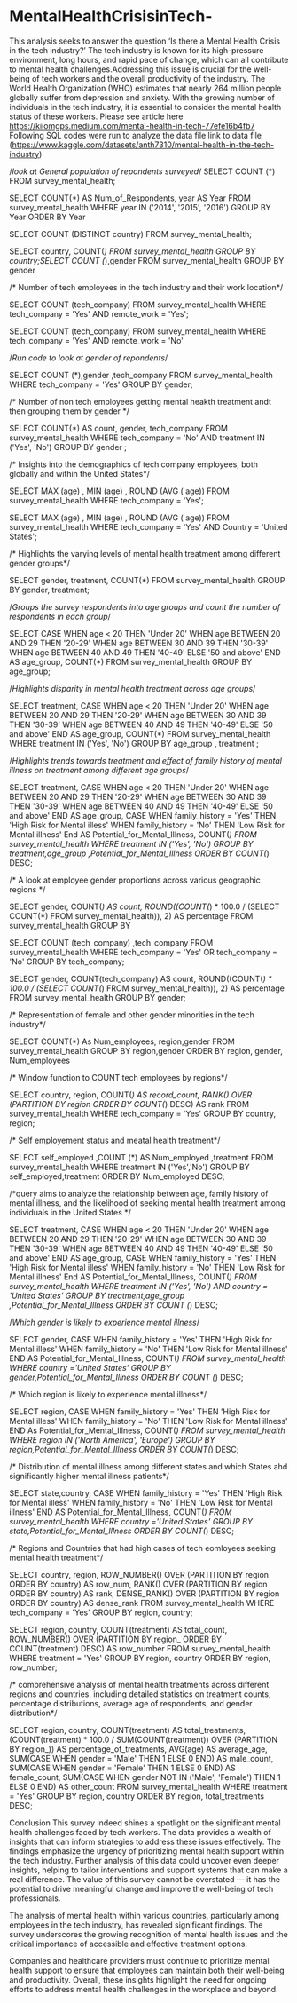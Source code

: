 # MentalHealthCrisisinTech-
This analysis seeks to answer the question ‘Is there a Mental Health Crisis in the tech industry?’ 
The tech industry is known for its high-pressure environment, long hours, and rapid pace of change, which can all contribute to mental health challenges.Addressing this issue is crucial for the well-being of tech workers and the overall productivity of the industry.
The World Health Organization (WHO) estimates that nearly 264 million people globally suffer from depression and anxiety. With the growing number of individuals in the tech industry, it is essential to consider the mental health status of these workers.
Please see article here https://kiiomgps.medium.com/mental-health-in-tech-77efe16b4fb7
Following SQL codes were run to analyze the data file 
link to data file (https://www.kaggle.com/datasets/anth7310/mental-health-in-the-tech-industry)

/*look at General population of repondents surveyed*/
SELECT COUNT (*)
FROM 
survey_mental_health;

SELECT COUNT(*) AS Num_of_Respondents, year AS Year 
FROM survey_mental_health 
WHERE year IN ('2014', '2015', '2016')
GROUP BY Year
ORDER BY Year

SELECT COUNT (DISTINCT country)
FROM survey_mental_health;

SELECT country, COUNT(*)
FROM survey_mental_health
GROUP BY country;SELECT COUNT (*),gender
FROM survey_mental_health
GROUP BY gender

/* Number of tech employees in the tech industry and their work location*/

SELECT COUNT (tech_company) 
FROM survey_mental_health
WHERE tech_company = 'Yes'
AND remote_work = 'Yes';

SELECT COUNT (tech_company) 
FROM survey_mental_health
WHERE tech_company = 'Yes'
AND remote_work = 'No'

/*Run code to look at gender of repondents*/

SELECT COUNT (*),gender ,tech_company
FROM survey_mental_health
WHERE tech_company = 'Yes'
GROUP BY gender;

/* Number of non tech employees getting mental heakth treatment andt then grouping them by gender */

SELECT COUNT(*) AS count, gender, tech_company 
FROM survey_mental_health 
WHERE tech_company = 'No' 
AND treatment IN ('Yes', 'No') 
GROUP BY gender ;

/* Insights into the demographics of tech company employees, both globally and within the United States*/

SELECT MAX (age) , MIN (age) , ROUND (AVG ( age))
FROM survey_mental_health
WHERE tech_company = 'Yes';

SELECT MAX (age) , MIN (age) , ROUND (AVG ( age))
FROM survey_mental_health
WHERE tech_company = 'Yes' 
AND Country = 'United States';

/* Highlights the varying levels of mental health treatment among different gender groups*/

SELECT gender, treatment, COUNT(*) 
FROM survey_mental_health
GROUP BY gender, treatment;

/*Groups the survey respondents into age groups and count the number of respondents in each group*/

SELECT CASE
WHEN age < 20 THEN 'Under 20' 
WHEN age BETWEEN 20 AND 29 THEN '20-29' 
WHEN age BETWEEN 30 AND 39 THEN '30-39' 
WHEN age BETWEEN 40 AND 49 THEN '40-49' 
ELSE '50 and above' 
END AS age_group, 
COUNT(*) 
FROM survey_mental_health
GROUP BY age_group;

/*Highlights disparity in mental health treatment across age groups*/

SELECT treatment,
CASE 
WHEN age < 20 THEN 'Under 20' 
WHEN age BETWEEN 20 AND 29 THEN '20-29' 
WHEN age BETWEEN 30 AND 39 THEN '30-39' 
WHEN age BETWEEN 40 AND 49 THEN '40-49' 
ELSE '50 and above' 
END AS age_group,
COUNT(*) 
FROM survey_mental_health
WHERE treatment IN ('Yes', 'No')
GROUP BY age_group , treatment ;

/*Highlights trends towards treatment and effect of family history of mental illness on treatment among different age groups*/

SELECT treatment,
CASE 
WHEN age < 20 THEN 'Under 20' 
WHEN age BETWEEN 20 AND 29 THEN '20-29' 
WHEN age BETWEEN 30 AND 39 THEN '30-39' 
WHEN age BETWEEN 40 AND 49 THEN '40-49' 
ELSE '50 and above' 
END AS age_group,
CASE 
WHEN family_history = 'Yes' THEN 'High Risk for Mental illess'
WHEN family_history = 'No' THEN 'Low Risk for Mental illness'
End AS Potential_for_Mental_Illness,
COUNT(*) 
FROM survey_mental_health
WHERE treatment IN ('Yes', 'No')
GROUP BY treatment,age_group ,Potential_for_Mental_Illness
ORDER BY COUNT(*) DESC;

/* A look at employee gender proportions across various geographic regions */

SELECT gender, COUNT(*) AS count, ROUND((COUNT(*) * 100.0 / 
(SELECT COUNT(*) FROM survey_mental_health)), 2)
AS percentage 
FROM survey_mental_health GROUP BY

SELECT COUNT (tech_company) ,tech_company
FROM survey_mental_health
WHERE tech_company = 'Yes'
OR tech_company = 'No'
GROUP BY tech_company;

SELECT gender, COUNT(tech_company) AS count, ROUND((COUNT(*) * 100.0 / 
(SELECT COUNT(*) FROM survey_mental_health)), 2)
AS percentage 
FROM survey_mental_health 
GROUP BY gender;

/* Representation of female and other gender minorities in the tech industry*/

SELECT COUNT(*) As Num_employees, region,gender
FROM survey_mental_health
GROUP BY region,gender
ORDER BY region,  gender, Num_employees 

/* Window function to COUNT tech employees by regions*/

SELECT
    country,
    region,
    COUNT(*) AS record_count,
    RANK() OVER (PARTITION BY region ORDER BY COUNT(*) DESC) AS rank
FROM
    survey_mental_health
   WHERE tech_company = 'Yes'
GROUP BY
    country, region;

  /* Self employement status and meatal health treatment*/
  
SELECT self_employed ,COUNT (*) AS Num_employed ,treatment
FROM survey_mental_health 
WHERE treatment IN ('Yes','No')
GROUP BY self_employed,treatment
ORDER BY Num_employed DESC;

/*query aims to analyze the relationship between age, family history of mental illness, and the likelihood of seeking mental health treatment among individuals in the United States */

SELECT treatment,
CASE 
WHEN age < 20 THEN 'Under 20' 
WHEN age BETWEEN 20 AND 29 THEN '20-29' 
WHEN age BETWEEN 30 AND 39 THEN '30-39' 
WHEN age BETWEEN 40 AND 49 THEN '40-49' 
ELSE '50 and above' 
END AS age_group,
CASE 
WHEN family_history = 'Yes' THEN 'High Risk for Mental illess'
WHEN family_history = 'No' THEN 'Low Risk for Mental illness'
End AS Potential_for_Mental_Illness,
COUNT(*) 
FROM survey_mental_health
WHERE treatment IN ('Yes', 'No') 
AND country = 'United States'
GROUP BY treatment,age_group ,Potential_for_Mental_Illness
ORDER BY COUNT (*) DESC;

/*Which gender is likely to experience mental illness*/

SELECT gender,
CASE
WHEN family_history = 'Yes' THEN 'High Risk for Mental illess'
WHEN family_history = 'No' THEN 'Low Risk for Mental illness'
END AS Potential_for_Mental_Illness,
COUNT(*) 
FROM survey_mental_health
WHERE country ='United States'
GROUP BY gender,Potential_for_Mental_Illness
ORDER BY COUNT (*) DESC;


/* Which region is likely to experience mental illness*/

SELECT region,
CASE
WHEN family_history = 'Yes' THEN 'High Risk for Mental illess'
WHEN family_history = 'No' THEN 'Low Risk for Mental illness'
END As Potential_for_Mental_Illness,
COUNT(*) 
FROM survey_mental_health
WHERE region IN ('North America', 'Europe')
GROUP BY region,Potential_for_Mental_Illness
ORDER BY COUNT(*) DESC;

/* Distribution of mental illness among different states and which States ahd significantly higher mental illness patients*/

SELECT state,country,
CASE
WHEN family_history = 'Yes' THEN 'High Risk for Mental illess'
WHEN family_history = 'No' THEN 'Low Risk for Mental illness'
END AS Potential_for_Mental_Illness,
COUNT(*) 
FROM survey_mental_health
WHERE country ='United States'
GROUP BY state,Potential_for_Mental_Illness
ORDER BY COUNT(*) DESC;


/* Regions and Countries that had high cases of tech eomloyees seeking mental health treatment*/

SELECT country, region, 
  ROW_NUMBER() OVER (PARTITION BY region ORDER BY country) AS row_num, 
  RANK() OVER (PARTITION BY region ORDER BY country) AS rank,
  DENSE_RANK() OVER (PARTITION BY region ORDER BY country) AS dense_rank 
  FROM survey_mental_health 
  WHERE tech_company = 'Yes' 
  GROUP BY region, country;
  
SELECT 
    region,
    country,
    COUNT(treatment) AS total_count,
    ROW_NUMBER() OVER (PARTITION BY region_ ORDER BY COUNT(treatment) 
DESC) AS row_number
FROM 
    survey_mental_health
WHERE 
    treatment = 'Yes'
GROUP BY 
    region, country
ORDER BY 
    region, row_number;

/* comprehensive analysis of mental health treatments across different regions and countries, including detailed statistics on treatment counts, percentage distributions, average age of respondents, and gender distribution*/

SELECT 
    region,
    country,
    COUNT(treatment) AS total_treatments,
    (COUNT(treatment) * 100.0 / SUM(COUNT(treatment)) 
OVER (PARTITION BY region_)) AS percentage_of_treatments,
    AVG(age) AS average_age,
    SUM(CASE WHEN gender = 'Male' THEN 1 ELSE 0 END) AS male_count,
    SUM(CASE WHEN gender = 'Female' THEN 1 ELSE 0 END) AS female_count,
    SUM(CASE WHEN gender NOT IN ('Male', 'Female') THEN 1 ELSE 0 END) 
AS other_count
FROM 
    survey_mental_health
WHERE 
    treatment = 'Yes'
GROUP BY 
    region, country
ORDER BY 
    region, total_treatments DESC;


Conclusion
This survey indeed shines a spotlight on the significant mental health challenges faced by tech workers. The data provides a wealth of insights that can inform strategies to address these issues effectively. The findings emphasize the urgency of prioritizing mental health support within the tech industry. Further analysis of this data could uncover even deeper insights, helping to tailor interventions and support systems that can make a real difference. The value of this survey cannot be overstated — it has the potential to drive meaningful change and improve the well-being of tech professionals.

The analysis of mental health within various countries, particularly among employees in the tech industry, has revealed significant findings. The survey underscores the growing recognition of mental health issues and the critical importance of accessible and effective treatment options.

Companies and healthcare providers must continue to prioritize mental health support to ensure that employees can maintain both their well-being and productivity. Overall, these insights highlight the need for ongoing efforts to address mental health challenges in the workplace and beyond.
   
